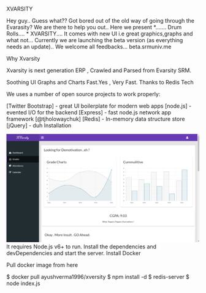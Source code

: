 XVARSITY

Hey guy.. Guess what?? Got bored out of the old way of going through the Evarasity? We are there to help you out.. Here we present *....... Drum Rolls.... * XVARSITY.... It comes with new UI i.e great graphics,graphs and what not... Currently we are launching the beta version (as everything needs an update).. We welcome all feedbacks... beta.srmuniv.me

Why Xvarsity

Xvarsity is next generation ERP , Crawled and Parsed from Evarsity SRM.

Soothing UI
Graphs and Charts
Fast.Yes , Very Fast. Thanks to Redis
Tech

We uses a number of open source projects to work properly:

[Twitter Bootstrap] - great UI boilerplate for modern web apps
[node.js] - evented I/O for the backend
[Express] - fast node.js network app framework [@tjholowaychuk]
[Redis] - In-memory data structure store
[jQuery] - duh
Installation

![image](https://github.com/Ayushverma8/Xvarsity/raw/master/major.png)
It requires Node.js v6+ to run. Install the dependencies and devDependencies and start the server. Install Docker

Pull docker image from here

$ docker pull ayushverma1996/xversity
$ npm install -d
$ redis-server
$ node index.js

